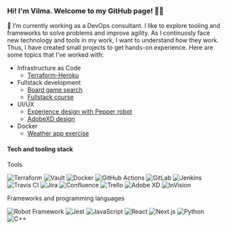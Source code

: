 ### Hi! I'm Vilma. Welcome to my GitHub page! 👋✨

🔭 I’m currently working as a DevOps consultant. I like to explore tooling and frameworks to solve problems and improve agility. As I continuosly face new technology and tools in my work, I want to understand how they work. Thus, I have created small projects to get hands-on experience. Here are some topics that I've worked with:

- Infrastructure as Code
  - [Terraform-Heroku](https://github.com/vipotin/terraform-heroku-deployment)
- Fullstack development
  - [Board game search](https://github.com/vipotin/board-game-search)
  - [Fullstack course](https://github.com/vipotin/fullstackopen20)
- UI/UX
  - [Experience design with Pepper robot](https://github.com/Vera-D/UXbotz)
  - [AdobeXD design](https://github.com/vipotin/AdobeXD-project)
- Docker
  - [Weather app exercise](https://github.com/vipotin/weatherapp)

#### Tech and tooling stack

Tools

![Terraform](https://a11ybadges.com/badge?logo=terraform)
![Vault](https://a11ybadges.com/badge?logo=vault)
![Docker](https://a11ybadges.com/badge?logo=docker)
![GitHub Actions](https://a11ybadges.com/badge?logo=githubactions)
![GitLab](https://a11ybadges.com/badge?logo=gitlab)
![Jenkins](https://a11ybadges.com/badge?logo=jenkins)
![Travis CI](https://a11ybadges.com/badge?logo=travisci)
![Jira](https://a11ybadges.com/badge?logo=jira)
![Confluence](https://a11ybadges.com/badge?logo=confluence)
![Trello](https://a11ybadges.com/badge?logo=trello)
![Adobe XD](https://a11ybadges.com/badge?logo=adobexd)
![InVision](https://a11ybadges.com/badge?logo=invision)

Frameworks and programming languages

![Robot Framework](https://a11ybadges.com/badge?logo=robotframework)
![Jest](https://a11ybadges.com/badge?logo=jest)
![JavaScript](https://a11ybadges.com/badge?logo=javascript)
![React](https://a11ybadges.com/badge?logo=react)
![Next.js](https://a11ybadges.com/badge?logo=nextdotjs)
![Python](https://a11ybadges.com/badge?logo=python)
![C++](https://a11ybadges.com/badge?logo=cplusplus)
